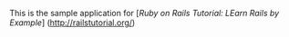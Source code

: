 This is the sample application for
[*Ruby on Rails Tutorial: LEarn Rails by Example*]
(http://railstutorial.org/)